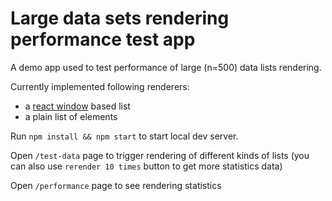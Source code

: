 # Large data sets rendering performance test app

A demo app used to test performance of large (n=500) data lists rendering.

Currently implemented following renderers:

- a [react window](https://github.com/bvaughn/react-window) based list
- a plain list of elements

Run `npm install && npm start` to start local dev server.

Open `/test-data` page to trigger rendering of different kinds of lists (you can also use `rerender 10 times` button to get more statistics data)

Open `/performance` page to see rendering statistics
